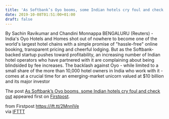 ```yaml
---
title: 'As Softbank’s Oyo booms, some Indian hotels cry foul and check out'
date: 2019-10-08T01:51:00+01:00
draft: false
---
```


By Sachin Ravikumar and Chandini Monnappa BENGALURU (Reuters) - India's Oyo Hotels and Homes shot out of nowhere to become one of the world's largest hotel chains with a simple promise of "hassle-free" online booking, transparent pricing and cheerful lodging. But as the Softbank-backed startup pushes toward profitability, an increasing number of Indian hotel operators who have partnered with it are complaining about being blindsided by fee increases. The backlash against Oyo - while limited to a small share of the more than 10,000 hotel owners in India who work with it - comes at a crucial time for an emerging-market unicorn valued at $10 billion and its major investor

The post [As Softbank’s Oyo booms, some Indian hotels cry foul and check out](http://www.firstpost.com/business/as-softbanks-oyo-booms-some-indian-hotels-cry-foul-and-check-out-7466131.html) appeared first on [Firstpost](http://www.firstpost.com).

  
  
from Firstpost https://ift.tt/2MnnIVe  
via [IFTTT](https://ifttt.com/?ref=da&site=blogger)